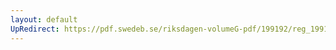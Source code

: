 ```yaml
---
layout: default
UpRedirect: https://pdf.swedeb.se/riksdagen-volumeG-pdf/199192/reg_199192/reg_199192_0720.pdf
---
```

